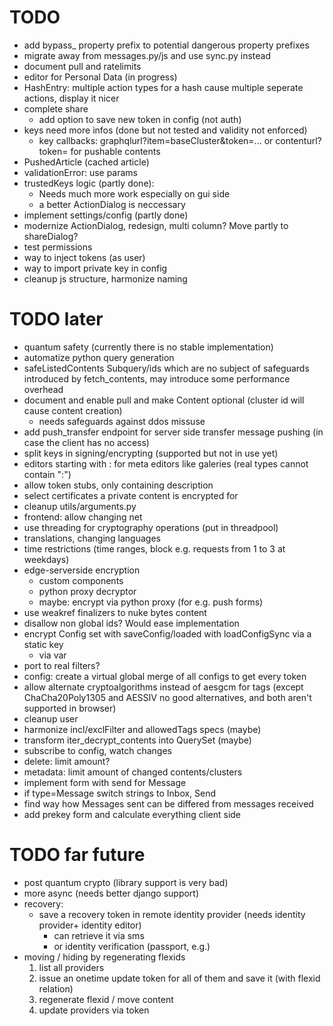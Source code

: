 # TODO

-   add bypass\_ property prefix to potential dangerous property prefixes
-   migrate away from messages.py/js and use sync.py instead
-   document pull and ratelimits
-   editor for Personal Data (in progress)
-   HashEntry: multiple action types for a hash cause multiple seperate actions, display it nicer
-   complete share
    -   add option to save new token in config (not auth)
-   keys need more infos (done but not tested and validity not enforced)
    -   key callbacks: graphqlurl?item=baseCluster&token=... or contenturl?token= for pushable contents
-   PushedArticle (cached article)
-   validationError: use params
-   trustedKeys logic (partly done):
    -   Needs much more work especially on gui side
    -   a better ActionDialog is neccessary
-   implement settings/config (partly done)
-   modernize ActionDialog, redesign, multi column? Move partly to shareDialog?
-   test permissions
-   way to inject tokens (as user)
-   way to import private key in config
-   cleanup js structure, harmonize naming

# TODO later

-   quantum safety (currently there is no stable implementation)
-   automatize python query generation
-   safeListedContents Subquery/ids which are no subject of safeguards introduced by fetch_contents, may introduce some performance overhead
-   document and enable pull and make Content optional (cluster id will cause content creation)
    -   needs safeguards against ddos missuse
-   add push_transfer endpoint for server side transfer message pushing (in case the client has no access)
-   split keys in signing/encrypting (supported but not in use yet)
-   editors starting with : for meta editors like galeries (real types cannot contain ":")
-   allow token stubs, only containing description
-   select certificates a private content is encrypted for
-   cleanup utils/arguments.py
-   frontend: allow changing net
-   use threading for cryptography operations (put in threadpool)
-   translations, changing languages
-   time restrictions (time ranges, block e.g. requests from 1 to 3 at weekdays)
-   edge-serverside encryption
    -   custom components
    -   python proxy decryptor
    -   maybe: encrypt via python proxy (for e.g. push forms)
-   use weakref finalizers to nuke bytes content
-   disallow non global ids? Would ease implementation
-   encrypt Config set with saveConfig/loaded with loadConfigSync via a static key
    -   via var
-   port to real filters?
-   config: create a virtual global merge of all configs to get every token
-   allow alternate cryptoalgorithms instead of aesgcm for tags (except ChaCha20Poly1305 and AESSIV no good alternatives, and both aren't supported in browser)
-   cleanup user
-   harmonize incl/exclFilter and allowedTags specs (maybe)
-   transform iter_decrypt_contents into QuerySet (maybe)
-   subscribe to config, watch changes
-   delete: limit amount?
-   metadata: limit amount of changed contents/clusters
-   implement form with send for Message
-   if type=Message switch strings to Inbox, Send
-   find way how Messages sent can be differed from messages received
-   add prekey form and calculate everything client side

# TODO far future

-   post quantum crypto (library support is very bad)
-   more async (needs better django support)
-   recovery:
    -   save a recovery token in remote identity provider (needs identity provider+ identity editor)
        -   can retrieve it via sms
        -   or identity verification (passport, e.g.)
-   moving / hiding by regenerating flexids
    1. list all providers
    2. issue an onetime update token for all of them and save it (with flexid relation)
    3. regenerate flexid / move content
    4. update providers via token
